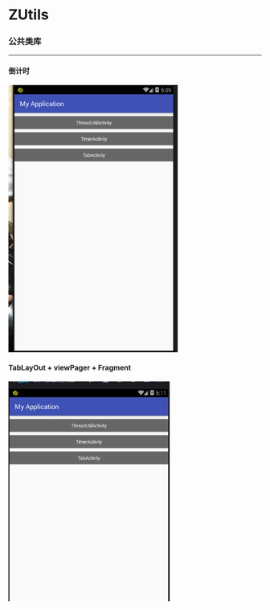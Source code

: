 # ZUtils
### 公共类库
---

#### 倒计时
![](image/GIF1_timer.gif)

#### TabLayOut + viewPager + Fragment
![](image/GIF2_tab.gif)
